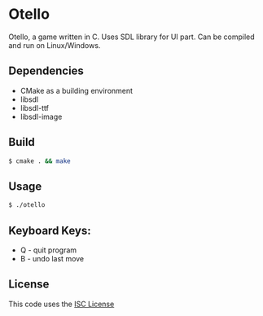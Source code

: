 # Otello

Otello, a game written in C. Uses SDL library for UI part. Can be compiled and run on Linux/Windows.

## Dependencies

* CMake as a building environment
* libsdl
* libsdl-ttf
* libsdl-image

## Build

```sh
$ cmake . && make
```

## Usage

```sh
$ ./otello
```

## Keyboard Keys:

* Q - quit program
* B - undo last move

## License 

This code uses the [ISC License](https://opensource.org/licenses/ISC)

